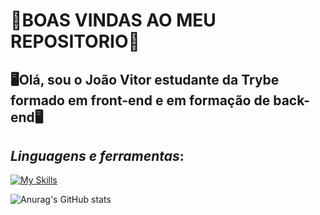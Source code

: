 # 👾BOAS VINDAS AO MEU REPOSITORIO👾
## 🖥️Olá, sou o João Vitor estudante da Trybe formado em front-end e em formação de back-end🖥️


## **_Linguagens e ferramentas_**: 
[![My Skills](https://skillicons.dev/icons?i=js,html,css,nodejs,react,docker,git,linkedin,linux,redux,vscode,mysql)](https://skillicons.dev)

![Anurag's GitHub stats](https://github-readme-stats.vercel.app/api?username=jhow212&show_icons=true&theme=dracula)
